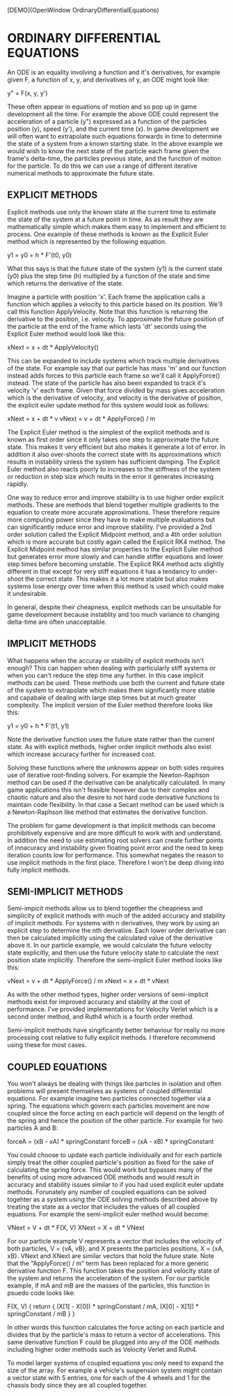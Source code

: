 [DEMO](OpenWindow OrdinaryDifferentialEquations)

# ORDINARY DIFFERENTIAL EQUATIONS

An ODE is an equality involving a function and it's derivatives, for example given F, a function of x, y, and derivatives of y, an ODE might look like:

y" = F(x, y, y')

These often appear in equations of motion and so pop up in game development all the time.  For example the above ODE could represent the acceleration of a particle (y") expressed as a function of the particles position (y), speed (y'), and the current time (x).  In game development we will often want to extrapolate such equations forwards in time to determine the state of a system from a known starting state.  In the above example we would wish to know the next state of the particle each frame given the frame's delta-time, the particles previous state, and the function of motion for the particle.  To do this we can use a range of different iterative numerical methods to approximate the future state.

## EXPLICIT METHODS

Explicit methods use only the known state at the current time to estimate the state of the system at a future point in time.  As as result they are mathematically simple which makes them easy to implement and efficient to process.  One example of these methods is known as the Explicit Euler method which is represented by the following equation.  

y1 = y0 + h * F'(t0, y0)

What this says is that the future state of the system (y1) is the current state (y0) plus the step time (h) multipled by a function of the state and time which returns the derivative of the state.

Imagine a particle with position 'x'.  Each frame the application calls a function which applies a velocity to this particle based on its position.  We'll call this function ApplyVelocity.  Note that this function is returning the derivative to the position, i.e. velocity.  To approximate the future position of the particle at the end of the frame which lasts 'dt' seconds using the Explicit Euler method would look like this:

xNext = x + dt * ApplyVelocity()

This can be expanded to include systems which track multiple derivatives of the state.  For example say that our particle has mass 'm' and our function instead adds forces to this particle each frame so we'll call it ApplyForce() instead.  The state of the particle has also been expanded to track it's velocity 'v' each frame.  Given that force divided by mass gives acceleration which is the derivative of velocity, and velocity is the derivative of position, the explicit euler update method for this system would look as follows:

xNext = x + dt * v
vNext = v + dt * ApplyForce() / m

The Explicit Euler method is the simplest of the explicit methods and is known as first order since it only takes one step to approximate the future state.  This makes it very efficient but also makes it generate a lot of error.  In addition it also over-shoots the correct state with its approximations which results in instability unless the system has sufficient damping.  The Explicit Euler method also reacts poorly to increases to the stiffness of the system or reduction in step size which reults in the error it generates increasing rapidly.

One way to reduce error and improve stability is to use higher order explicit methods.  These are methods that blend together multiple gradients to the equation to create more accurate approximations.  These therefore require more computing power since they have to make multiple evaluations but can significantly reduce error and improve stability.  I've provided a 2nd order solution called the Explicit Midpoint method, and a 4th order solution which is more accurate but costly again called the Explicit RK4 method.  The Explicit Midpoint method has similar properties to the Explicit Euler method but generates error more slowly and can handle stiffer equations and lower step times before becoming unstable.  The Explicit RK4 method acts slightly different in that except for very stiff equations it has a tendancy to under-shoot the correct state.  This makes it a lot more stable but also makes systems lose energy over time when this method is used which could make it undesirable. 

In general, despite their cheapness, explicit methods can be unsuitable for game development because instablity and too much variance to changing delta-time are often unacceptable.

## IMPLICIT METHODS

What happens when the accuray or stability of explicit methods isn't enough?  This can happen when dealing with particularly stiff systems or when you can't reduce the step time any further.  In this case implicit methods can be used. These methods use both the current and future state of the system to extrapolate which makes them significantly more stable and capabale of dealing with large step times but at much greater complexity.  The implicit version of the Euler method therefore looks like this:

y1 = y0 + h * F'(t1, y1)

Note the derivative function uses the future state rather than the current state.  As with explicit methods, higher order implicit methods also exist which increase accuracy further for increased cost.

Solving these functions where the unknowns appear on both sides requires use of iterative root-finding solvers.  For example the Newton-Raphson method can be used if the derivative can be analytically calculated.  In many game applications this isn't feasible however due to their complex and chaotic nature and also the desire to not hard code derivative functions to maintain code flexibility.  In that case a Secant method can be used which is a Newton-Raphson like method that estimates the derivative function.

The problem for game development is that implicit methods can become prohibitively expensive and are more difficult to work with and understand.  In addition the need to use estimating root solvers can create further points of innacuracy and instability given floating point error and the need to keep iteration counts low for performance.  This somewhat negates the reason to use implicit methods in the first place.  Therefore I won't be deep diving into fully implicit methods.

## SEMI-IMPLICIT METHODS

Semi-impicit methods allow us to blend together the cheapness and simplicity of explicit methods with much of the added accuracy and stability of implicit methods.  For systems with n derivatives, they work by using an explicit step to determine the nth derivative.  Each lower order derivative can then be calculated implicitly using the calculated value of the derivative above it.  In our particle example, we would calculate the future velocity state explicitly, and then use the future velocity state to calculate the next position state implicitly.  Therefore the semi-implicit Euler method looks like this:

vNext = v + dt * ApplyForce() / m
xNext = x + dt * vNext

As with the other method types, higher order versions of semi-implicit methods exist for improved accuracy and stability at the cost of performance.  I've provided implementations for Velocity Verlet which is a second order method, and Ruth4 which is a fourth order method.

Semi-implicit methods have singificantly better behaviour for really no more processing cost relative to fully explicit methods.  I therefore recommend using these for most cases.

## COUPLED EQUATIONS

You won't always be dealing with things like particles in isolation and often problems will present themselves as systems of coupled differential equations.  For example imagine two particles connected together via a spring.  The equations which govern each particles movement are now coupled since the force acting on each particle will depend on the length of the spring and hence the position of the other particle.  For example for two particles A and B:

forceA = (xB - xA) * springConstant
forceB = (xA - xB) * springConstant

You could choose to update each particle individually and for each particle simply treat the other coupled particle's position as fixed for the sake of calculating the spring force.  This would work but bypasses many of the benefits of using more advanced ODE methods and would result in accuracy and stability issues similar to if you had used explicit euler update methods.  Forunately any number of coupled equations can be solved togehter as a system using the ODE solving methods described above by treating the state as a vector that includes the values of all coupled equations.  For example the semi-implicit euler method would become:

VNext = V + dt * F(X, V)
XNext = X + dt * VNext

For our particle example V represents a vector that includes the velocity of both particles, V = {vA, vB}, and X presents the particles positions, X = {xA, xB}.  VNext and XNext are similar vectors that hold the future state.  Note that the "ApplyForce() / m" term has been replaced for a more generic derivative function F.  This function takes the position and velocity state of the system and returns the acceleration of the system.  For our particle example, if mA and mB are the masses of the particles, this function in psuedo code looks like:

F(X, V)
{ 
	return { (X[1] - X[0]) * springConstant / mA,
		(X[0] - X[1]) * springConstant / mB }
}

In other words this function calculates the force acting on each particle and divides that by the particle's mass to return a vector of accelerations.  This same derivative function F could be plugged into any of the ODE methods including higher order methods such as Velocity Verlet and Ruth4.

To model larger systems of coupled equations you only need to expand the size of the array.  For example a vehicle's suspension system might contain a vector state with 5 entries, one for each of the 4 wheels and 1 for the chassis body since they are all coupled together.